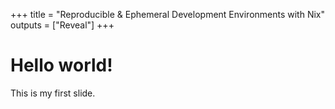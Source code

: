 +++
title = "Reproducible & Ephemeral Development Environments with Nix"
outputs = ["Reveal"]
+++

# Hello world!

This is my first slide.
